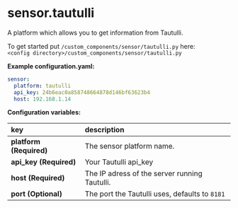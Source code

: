 # sensor.tautulli

A platform which allows you to get information from Tautulli.
  
To get started put `/custom_components/sensor/tautulli.py` here:  
`<config directory>/custom_components/sensor/tautulli.py`  
  
**Example configuration.yaml:**

```yaml
sensor:
  platform: tautulli
  api_key: 24b6eac0a858748664878d146bf63623b4
  host: 192.168.1.14
```

**Configuration variables:**  

key | description  
:--- | :---  
**platform (Required)** | The sensor platform name.  
**api_key (Required)** | Your Tautulli api_key  
**host (Required)** | The IP adress of the server running Tautulli.  
**port (Optional)** | The port the Tautulli uses, defaults to `8181`  
  